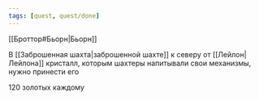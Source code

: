 ```yaml
---
tags: [quest, quest/done]
---
```


[[Броттор#Бьорн|Бьорн]]

В [[Заброшенная шахта|заброшенной шахте]] к северу от [[Лейлон|Лейлона]] кристалл, которым шахтеры напитывали свои механизмы, нужно принести его

120 золотых каждому
